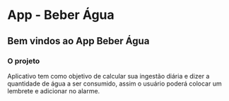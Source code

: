 # App - Beber Água

## Bem vindos ao App Beber Água
### O projeto
Aplicativo tem como objetivo de calcular sua ingestão diária e dizer a quantidade de água a ser consumido, assim o usuário poderá colocar um lembrete e adicionar no alarme.



